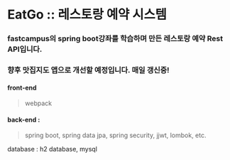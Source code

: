# EatGo :: 레스토랑 예약 시스템 

### fastcampus의 spring boot강좌를 학습하며 만든 레스토랑 예약 Rest API입니다.
### 향후 맛집지도 앱으로 개선할 예정입니다. 매일 갱신중!

#### front-end 
  > webpack

#### back-end : 
  > spring boot, spring data jpa, spring security, jjwt, lombok, etc.

database : h2 database, mysql
